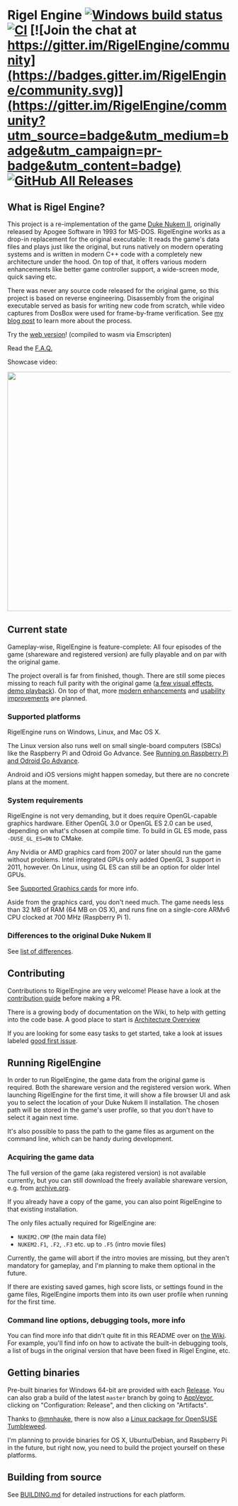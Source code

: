 # Rigel Engine [![Windows build status](https://ci.appveyor.com/api/projects/status/7yen9qaccci2vklw/branch/master?svg=true)](https://ci.appveyor.com/project/lethal-guitar/rigelengine/branch/master) [![CI](https://github.com/lethal-guitar/RigelEngine/workflows/CI/badge.svg)](https://github.com/lethal-guitar/RigelEngine/actions?query=event%3Apush+branch%3Amaster) [![Join the chat at https://gitter.im/RigelEngine/community](https://badges.gitter.im/RigelEngine/community.svg)](https://gitter.im/RigelEngine/community?utm_source=badge&utm_medium=badge&utm_campaign=pr-badge&utm_content=badge) [![GitHub All Releases](https://img.shields.io/github/downloads/lethal-guitar/RigelEngine/total.svg?style=flat)](https://github.com/lethal-guitar/RigelEngine/releases)

## What is Rigel Engine?

This project is a re-implementation of the game [Duke Nukem II](
https://en.wikipedia.org/wiki/Duke_Nukem_II), originally released by Apogee
Software in 1993 for MS-DOS. RigelEngine works as a drop-in replacement for the original executable: It reads the game's data files and plays just like the original,
but runs natively on modern operating systems and is written in modern C++ code with a completely new architecture under the hood.
On top of that, it offers various modern enhancements like better game controller support, a wide-screen mode, quick saving etc.

There was never any source code released for the original game, so this project
is based on reverse engineering. Disassembly from the original executable served as basis for writing new code from scratch, while video captures from DosBox were used for frame-by-frame verification.
See [my blog post](https://lethalguitar.wordpress.com/2019/05/28/re-implementing-an-old-dos-game-in-c-17/) to learn more about the process.

Try the [web version](https://rigelengine.nikolai-wuttke.de)! (compiled to wasm via Emscripten)

Read the [F.A.Q.](https://github.com/lethal-guitar/RigelEngine/wiki/FAQ)

Showcase video:

<a href="http://www.youtube.com/watch?v=U7-eotm8Xoo"><img src="https://i.imgur.com/06btu7R.png" width="540"></img></a>

## Current state

Gameplay-wise, RigelEngine is feature-complete: All four episodes of the game (shareware and registered version) are fully playable and on par with the original game.

The project overall is far from finished, though. There are still some pieces missing to reach full parity with the original game ([a few visual effects](https://github.com/lethal-guitar/RigelEngine/milestone/5), [demo playback](https://github.com/lethal-guitar/RigelEngine/milestone/13)). On top of that, more [modern enhancements](https://github.com/lethal-guitar/RigelEngine/labels/enhancement) and [usability improvements](https://github.com/lethal-guitar/RigelEngine/labels/usability) are planned.

### Supported platforms

RigelEngine runs on Windows, Linux, and Mac OS X.

The Linux version also runs well on small single-board computers (SBCs) like the Raspberry Pi and Odroid Go Advance.
See [Running on Raspberry Pi and Odroid Go Advance](https://github.com/lethal-guitar/RigelEngine/wiki/Running-on-Raspberry-Pi-and-Odroid-Go-Advance).

Android and iOS versions might happen someday, but there are no concrete plans at the moment.

### System requirements

RigelEngine is not very demanding, but it does require OpenGL-capable graphics hardware.
Either OpenGL 3.0 or OpenGL ES 2.0 can be used, depending on what's chosen at compile time.
To build in GL ES mode, pass `-DUSE_GL_ES=ON` to CMake.

Any Nvidia or AMD graphics card from 2007 or later should run the game without problems.
Intel integrated GPUs only added OpenGL 3 support in 2011, however.
On Linux, using GL ES can still be an option for older Intel GPUs.

See [Supported Graphics cards](https://github.com/lethal-guitar/RigelEngine/wiki/Supported-graphics-cards-(GPUs)) for more info.

Aside from the graphics card, you don't need much.
The game needs less than 32 MB of RAM (64 MB on OS X),
and runs fine on a single-core ARMv6 CPU clocked at 700 MHz (Raspberry Pi 1).

### Differences to the original Duke Nukem II

See [list of differences](https://github.com/lethal-guitar/RigelEngine/wiki#differences-to-the-original-duke-nukem-ii-executable).

## Contributing

Contributions to RigelEngine are very welcome! Please have a look at the [contribution guide](CONTRIBUTING.md) before making a PR.

There is a growing body of documentation on the Wiki, to help with getting into the code base. A good place to start is [Architecture Overview](https://github.com/lethal-guitar/RigelEngine/wiki/Architecture-overview)

If you are looking for some easy tasks to get started, take a look at issues labeled [good first issue](https://github.com/lethal-guitar/RigelEngine/issues?q=is%3Aissue+is%3Aopen+label%3A%22good+first+issue%22).

## Running RigelEngine

In order to run RigelEngine, the game data from the original game is required. Both the shareware version and the registered version work.
When launching RigelEngine for the first time, it will show a file browser UI and ask you to select the location of your Duke Nukem II installation.
The chosen path will be stored in the game's user profile, so that you don't have to select it again next time.

It's also possible to pass the path to the game files as argument on the command line, which can be handy during development.

### Acquiring the game data

The full version of the game (aka registered version) is not available currently, but you can still download the freely available shareware version, e.g. from [archive.org](https://archive.org/download/msdos_DUKE2_shareware/DUKE2.zip).

If you already have a copy of the game, you can also point RigelEngine to that existing installation.

The only files actually required for RigelEngine are:

* `NUKEM2.CMP` (the main data file)
* `NUKEM2.F1`, `.F2`, `.F3` etc. up to `.F5` (intro movie files)

Currently, the game will abort if the intro movies are missing, but they aren't mandatory for gameplay, and I'm planning to make them optional in the future.

If there are existing saved games, high score lists, or settings found in the game files,
RigelEngine imports them into its own user profile when running for the first time.

### Command line options, debugging tools, more info

You can find more info that didn't quite fit in this README over on [the Wiki](https://github.com/lethal-guitar/RigelEngine/wiki). For example, you'll find info on how to activate the built-in debugging tools, a list of bugs in the original version that have been fixed in Rigel Engine, etc.

## Getting binaries

Pre-built binaries for Windows 64-bit are provided with each [Release](https://github.com/lethal-guitar/RigelEngine/releases). You can also grab a build of the latest `master` branch by going to [AppVeyor](https://ci.appveyor.com/project/lethal-guitar/rigelengine/branch/master), clicking on "Configuration: Release", and then clicking on "Artifacts".

Thanks to [@mnhauke](https://github.com/mnhauke), there is now also a [Linux package for OpenSUSE Tumbleweed](https://software.opensuse.org/package/RigelEngine).

I'm planning to provide binaries for OS X, Ubuntu/Debian, and Raspberry Pi in the future, but right now, you need to build the project yourself on these platforms.

## Building from source

See [BUILDING.md](BUILDING.md) for detailed instructions for each platform.
